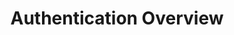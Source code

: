 ---
layout: docs_page
title: Authentication Overview
excerpt: A high-level overview of authenticating with OAuth 2.0
---